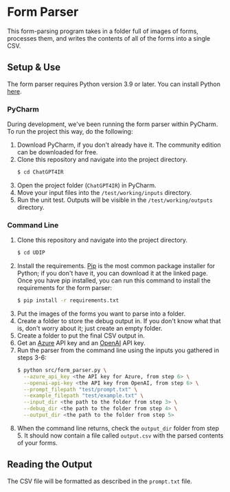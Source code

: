 # Form Parser

This form-parsing program takes in a folder full of images of forms, processes them, and writes the contents of all of the forms into a single CSV.

## Setup & Use

The form parser requires Python version 3.9 or later. You can install Python [here](https://www.python.org/downloads/).

### PyCharm

During development, we've been running the form parser within PyCharm. To run the project this way, do the following:

1. Download PyCharm, if you don't already have it. The community edition can be downloaded for free.
2. Clone this repository and navigate into the project directory.
   ```bash
   $ cd ChatGPT4IR
   ```
3. Open the project folder (`ChatGPT4IR`) in PyCharm.
3. Move your input files into the `/test/working/inputs` directory.
4. Run the unit test. Outputs will be visible in the `/test/working/outputs` directory.

### Command Line

1. Clone this repository and navigate into the project directory.
   ```bash
   $ cd UDIP
   ```
2. Install the requirements. [Pip](https://pypi.org/project/pip/) is the most common package installer for Python; if you don't have it, you can download it at the linked page. Once you have pip installed, you can run this command to install the requirements for the form parser:
   ```bash
   $ pip install -r requirements.txt
   ```
3. Put the images of the forms you want to parse into a folder.
4. Create a folder to store the debug output in. If you don't know what that is, don't worry about it; just create an empty folder.
5. Create a folder to put the final CSV output in.
6. Get an [Azure](https://azure.microsoft.com/en-us) API key and an [OpenAI](https://openai.com/) API key.
7. Run the parser from the command line using the inputs you gathered in steps 3-6:
   ```bash
   $ python src/form_parser.py \
     --azure_api_key <the API key for Azure, from step 6> \
     --openai-api-key <the API key from OpenAI, from step 6> \
     --prompt_filepath "test/prompt.txt" \
     --example_filepath "test/example.txt" \
     --input_dir <the path to the folder from step 3> \
     --debug_dir <the path to the folder from step 4> \
     --output_dir <the path to the folder from step 5>
   ```
8. When the command line returns, check the `output_dir` folder from step 5. It should now contain a file called `output.csv` with the parsed contents of your forms.

## Reading the Output

The CSV file will be formatted as described in the `prompt.txt` file.
